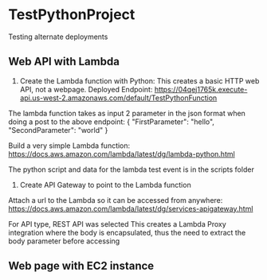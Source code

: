 # TestPythonProject
Testing alternate deployments

## Web API with Lambda 

1. Create the Lambda function with Python:
This creates a basic HTTP web API, not a webpage.
Deployed Endpoint: https://04qej1765k.execute-api.us-west-2.amazonaws.com/default/TestPythonFunction

The lambda function takes as input 2 parameter in the json format when doing a post to the above endpoint:
{
  "FirstParameter": "hello",
  "SecondParameter": "world"
}

Build a very simple Lambda function:
https://docs.aws.amazon.com/lambda/latest/dg/lambda-python.html

The python script and data for the lambda test event is in the scripts folder

1. Create API Gateway to point to the Lambda function

Attach a url to the Lambda so it can be accessed from anywhere:
https://docs.aws.amazon.com/lambda/latest/dg/services-apigateway.html

For API type, REST API was selected
This creates a Lambda Proxy integration where the body is encapsulated, thus the need to extract the body parameter before accessing

## Web page with EC2 instance
